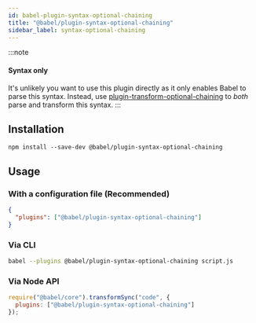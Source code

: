 ```yaml
---
id: babel-plugin-syntax-optional-chaining
title: "@babel/plugin-syntax-optional-chaining"
sidebar_label: syntax-optional-chaining
---
```


:::note
#### Syntax only

It's unlikely you want to use this plugin directly as it only enables Babel to parse this syntax. Instead, use [plugin-transform-optional-chaining](plugin-transform-optional-chaining.md) to _both_ parse and transform this syntax.
:::

## Installation

```shell npm2yarn
npm install --save-dev @babel/plugin-syntax-optional-chaining
```

## Usage

### With a configuration file (Recommended)

```json title="babel.config.json"
{
  "plugins": ["@babel/plugin-syntax-optional-chaining"]
}
```

### Via CLI

```sh title="Shell"
babel --plugins @babel/plugin-syntax-optional-chaining script.js
```

### Via Node API

```js title="JavaScript"
require("@babel/core").transformSync("code", {
  plugins: ["@babel/plugin-syntax-optional-chaining"]
});
```

